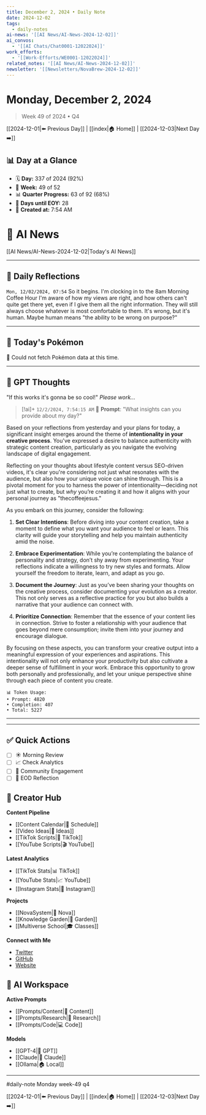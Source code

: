 ```yaml
---
title: December 2, 2024 • Daily Note
date: 2024-12-02
tags:
  - daily-notes
ai-news: '[[AI News/AI-News-2024-12-02]]'
ai_convos:
  - '[[AI Chats/Chat0001-12022024]]'
work_efforts:
  - '[[Work-Efforts/WE0001-12022024]]'
related_notes: '[[AI News/AI-News-2024-12-02]]'
newsletter: '[[Newsletters/NovaBrew-2024-12-02]]'
---
```

# Monday, December 2, 2024
> Week 49 of 2024 • Q4

[[2024-12-01|⬅️ Previous Day]] | [[index|🏠 Home]] | [[2024-12-03|Next Day ➡️]]

## 📊 Day at a Glance
- 🗓️ **Day:** 337 of 2024 (92%)
- 📅 **Week:** 49 of 52
- 📊 **Quarter Progress:** 63 of 92 (68%)
- 🎯 **Days until EOY:** 28
- 🔄 **Created at:** 7:54 AM


# 📰 AI News
[[AI News/AI-News-2024-12-02|Today's AI News]]

---

## 📝 Daily Reflections

`Mon, 12/02/2024, 07:54`
So it begins.
I'm clocking in to the 8am Morning Coffee Hour 
I'm aware of how my views are right, and how others can't quite get there yet, even if I give them all the right information. They will still always choose whatever is most comfortable to them. It's wrong, but it's human. Maybe human means "the ability to be wrong on purpose?"



---

## 🐾 Today's Pokémon

🐾 Could not fetch Pokémon data at this time.

---

## 🤖 GPT Thoughts

"If this works it's gonna be so cool!"
*Please work...*


> [!ai]+ `12/2/2024, 7:54:15 AM`
> 💭 **Prompt**: "What insights can you provide about my day?"

Based on your reflections from yesterday and your plans for today, a significant insight emerges around the theme of **intentionality in your creative process**. You've expressed a desire to balance authenticity with strategic content creation, particularly as you navigate the evolving landscape of digital engagement.

Reflecting on your thoughts about lifestyle content versus SEO-driven videos, it's clear you're considering not just what resonates with the audience, but also how your unique voice can shine through. This is a pivotal moment for you to harness the power of intentionality—deciding not just what to create, but *why* you’re creating it and how it aligns with your personal journey as "thecoffeejesus."

As you embark on this journey, consider the following:

1. **Set Clear Intentions**: Before diving into your content creation, take a moment to define what you want your audience to feel or learn. This clarity will guide your storytelling and help you maintain authenticity amid the noise.

2. **Embrace Experimentation**: While you’re contemplating the balance of personality and strategy, don’t shy away from experimenting. Your reflections indicate a willingness to try new styles and formats. Allow yourself the freedom to iterate, learn, and adapt as you go.

3. **Document the Journey**: Just as you’ve been sharing your thoughts on the creative process, consider documenting your evolution as a creator. This not only serves as a reflective practice for you but also builds a narrative that your audience can connect with.

4. **Prioritize Connection**: Remember that the essence of your content lies in connection. Strive to foster a relationship with your audience that goes beyond mere consumption; invite them into your journey and encourage dialogue.

By focusing on these aspects, you can transform your creative output into a meaningful expression of your experiences and aspirations. This intentionality will not only enhance your productivity but also cultivate a deeper sense of fulfillment in your work. Embrace this opportunity to grow both personally and professionally, and let your unique perspective shine through each piece of content you create.

```stats
📊 Token Usage:
• Prompt: 4820
• Completion: 407
• Total: 5227
```
---



---

## ✅ Quick Actions
- [ ] ☀️ Morning Review
- [ ] 📈 Check Analytics
- [ ] 🤝 Community Engagement
- [ ] 🌙 EOD Reflection

## 📱 Creator Hub
**Content Pipeline**
- [[Content Calendar|📅 Schedule]]
- [[Video Ideas|🎥 Ideas]]
- [[TikTok Scripts|📝 TikTok]]
- [[YouTube Scripts|🎬 YouTube]]

**Latest Analytics**
- [[TikTok Stats|📊 TikTok]]
- [[YouTube Stats|📈 YouTube]]
- [[Instagram Stats|📸 Instagram]]

**Projects**
- [[NovaSystem|🤖 Nova]]
- [[Knowledge Garden|🌳 Garden]]
- [[Multiverse School|🎓 Classes]]

**Connect with Me**
- [Twitter](https://twitter.com/yourusername)
- [GitHub](https://github.com/yourusername)
- [Website](https://yourwebsite.com)

## 🤖 AI Workspace
**Active Prompts**
- [[Prompts/Content|📝 Content]]
- [[Prompts/Research|🔬 Research]]
- [[Prompts/Code|💻 Code]]

**Models**
- [[GPT-4|💬 GPT]]
- [[Claude|🧠 Claude]]
- [[Ollama|🏠 Local]]

---

#daily-note  Monday week-49 q4

[[2024-12-01|⬅️ Previous Day]] | [[index|🏠 Home]] | [[2024-12-03|Next Day ➡️]]
